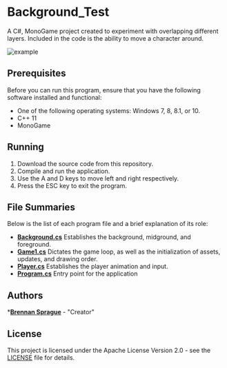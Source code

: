 # Background_Test
A C#, MonoGame project created to experiment with overlapping different layers. Included in the code is the ability to move a character around. 

![example](Reference/example.png)

## Prerequisites
Before you can run this program, ensure that you have the following software installed and functional:
* One of the following operating systems: Windows 7, 8, 8.1, or 10.
* C++ 11
* MonoGame

## Running
1. Download the source code from this repository.
2. Compile and run the application.
3. Use the A and D keys to move left and right respectively.
4. Press the ESC key to exit the program. 

## File Summaries
Below is the list of each program file and a brief explanation of its role:
* [__Background.cs__](Background.cs) Establishes the background, midground, and foreground.
* [__Game1.cs__](Game1.cs) Dictates the game loop, as well as the initialization of assets, updates, and drawing order.
* [__Player.cs__](Player.cs) Establishes the player animation and input.
* [__Program.cs__](Program.cs) Entry point for the application
 
## Authors
*[**Brennan Sprague**](https://github.com/b-Sprague) - "Creator"

## License
This project is licensed under the Apache License Version 2.0 - see the [LICENSE](LICENSE) file for details.
